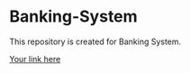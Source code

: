 # Banking-System
This repository is created for Banking System.

[Your link here](https://drive.google.com/file/d/1Sdz1cr02L52S5C-d4O-5kialyWvdewRL/view?usp=drive_link)
